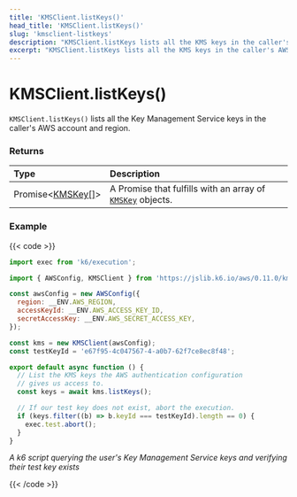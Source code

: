 ```yaml
---
title: 'KMSClient.listKeys()'
head_title: 'KMSClient.listKeys()'
slug: 'kmsclient-listkeys'
description: "KMSClient.listKeys lists all the KMS keys in the caller's AWS account and region"
excerpt: "KMSClient.listKeys lists all the KMS keys in the caller's AWS account and region"
---
```


# KMSClient.listKeys()

`KMSClient.listKeys()` lists all the Key Management Service keys in the caller's AWS account and region.

### Returns

| Type                                                            | Description                                                                                              |
| :-------------------------------------------------------------- | :------------------------------------------------------------------------------------------------------- |
| Promise<[KMSKey[]](/javascript-api/jslib/aws/kmsclient/kmskey)> | A Promise that fulfills with an array of [`KMSKey`](/javascript-api/jslib/aws/kmsclient/kmskey) objects. |

### Example

{{< code >}}

```javascript
import exec from 'k6/execution';

import { AWSConfig, KMSClient } from 'https://jslib.k6.io/aws/0.11.0/kms.js';

const awsConfig = new AWSConfig({
  region: __ENV.AWS_REGION,
  accessKeyId: __ENV.AWS_ACCESS_KEY_ID,
  secretAccessKey: __ENV.AWS_SECRET_ACCESS_KEY,
});

const kms = new KMSClient(awsConfig);
const testKeyId = 'e67f95-4c047567-4-a0b7-62f7ce8ec8f48';

export default async function () {
  // List the KMS keys the AWS authentication configuration
  // gives us access to.
  const keys = await kms.listKeys();

  // If our test key does not exist, abort the execution.
  if (keys.filter((b) => b.keyId === testKeyId).length == 0) {
    exec.test.abort();
  }
}
```

_A k6 script querying the user's Key Management Service keys and verifying their test key exists_

{{< /code >}}


